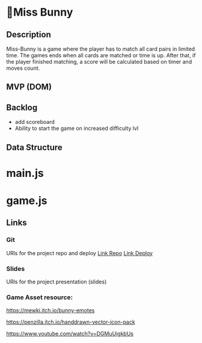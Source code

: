 # 🐰Miss Bunny

## Description

Miss-Bunny is a game where the player has to match all card pairs in limited time. The games ends when all cards are matched or time is up. After that, if the player finished matching, a score will be calculated based on timer and moves count. 

## MVP (DOM)



## Backlog

- add scoreboard
- Ability to start the game on increased difficulty lvl

## Data Structure

# main.js



# game.js








## Links



### Git
URls for the project repo and deploy
[Link Repo](https://github.com/cocalynn/project1-cardmatchinggame)
[Link Deploy]()

### Slides
URls for the project presentation (slides)


### Game Asset resource: 

https://mewki.itch.io/bunny-emotes

https://penzilla.itch.io/handdrawn-vector-icon-pack

https://www.youtube.com/watch?v=DGMuUigkbUs
